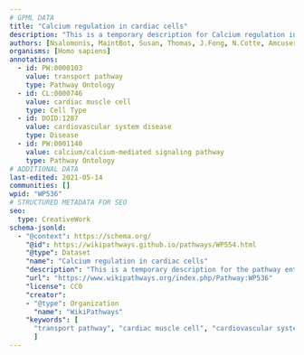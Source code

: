 ```yaml
---
# GPML DATA
title: "Calcium regulation in cardiac cells"
description: "This is a temporary description for Calcium regulation in cardiac cells"
authors: [Nsalomonis, MaintBot, Susan, Thomas, J.Fong, N.Cotte, Amcuser, Jildau, Khanspers, AlexanderPico, MartijnVanIersel, Christine Chichester, Metalmephisto, DeSl, Marvin M2, Fehrhart, Egonw, Eweitz]
organisms: [Homo sapiens]
annotations:
  - id: PW:0000103
    value: transport pathway
    type: Pathway Ontology
  - id: CL:0000746
    value: cardiac muscle cell
    type: Cell Type
  - id: DOID:1287
    value: cardiovascular system disease
    type: Disease
  - id: PW:0001140
    value: calcium/calcium-mediated signaling pathway
    type: Pathway Ontology
# ADDITIONAL DATA
last-edited: 2021-05-14
communities: []
wpid: "WP536"
# STRUCTURED METADATA FOR SEO
seo:
  type: CreativeWork
schema-jsonld:
  - "@context": https://schema.org/
    "@id": https://wikipathways.github.io/pathways/WP554.html
    "@type": Dataset
    "name": "Calcium regulation in cardiac cells"
    "description": "This is a temporary description for the pathway entitled: Calcium regulation in cardiac cells"
    "url": "https://www.wikipathways.org/index.php/Pathway:WP536"
    "license": CC0
    "creator":
    - "@type": Organization
      "name": "WikiPathways"
    "keywords": [
      "transport pathway", "cardiac muscle cell", "cardiovascular system disease", "calcium/calcium-mediated signaling pathway",
      ]
---
```

